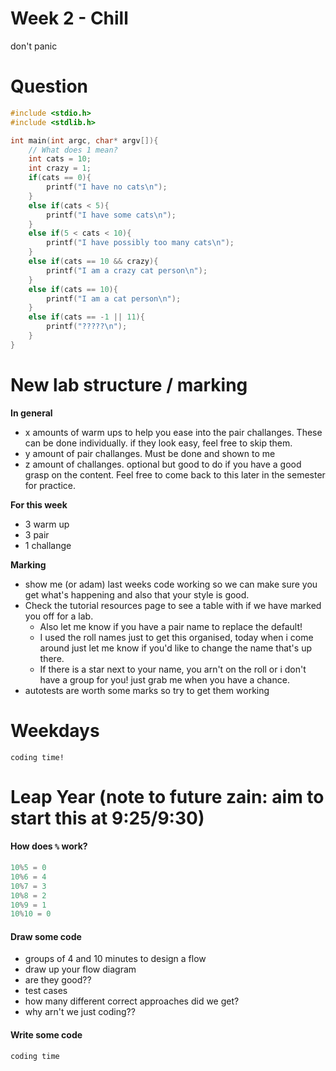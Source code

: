 # Week 2 - Chill

don't panic

# Question

```c
#include <stdio.h>
#include <stdlib.h>

int main(int argc, char* argv[]){
    // What does 1 mean?
    int cats = 10;
    int crazy = 1;
    if(cats == 0){
        printf("I have no cats\n");
    }
    else if(cats < 5){
        printf("I have some cats\n");
    }
    else if(5 < cats < 10){
        printf("I have possibly too many cats\n");
    }
    else if(cats == 10 && crazy){
        printf("I am a crazy cat person\n");
    }
    else if(cats == 10){
        printf("I am a cat person\n");
    }
    else if(cats == -1 || 11){
        printf("?????\n");
    }
}
```

# New lab structure / marking

**In general**

- x amounts of warm ups to help you ease into the pair challanges. These can be done individually. if they look easy, feel free to skip them. 
- y amount of pair challanges. Must be done and shown to me
- z amount of challanges. optional but good to do if you have a good grasp on the content. Feel free to come back to this later in the semester for practice. 

**For this week**

- 3 warm up
- 3 pair
- 1 challange

**Marking**

- show me (or adam) last weeks code working so we can make sure you get what's happening and also that your style is good. 
- Check the tutorial resources page to see a table with if we have marked you off for a lab. 
    + Also let me know if you have a pair name to replace the default!
    + I used the roll names just to get this organised, today when i come around just let me know if you'd like to change the name that's up there. 
    + If there is a star next to your name, you arn't on the roll or i don't have a group for you! just grab me when you have a chance. 
- autotests are worth some marks so try to get them working

# Weekdays

`coding time!`

# Leap Year (note to future zain: aim to start this at 9:25/9:30)

#### How does `%` work?

```c
10%5 = 0
10%6 = 4
10%7 = 3
10%8 = 2
10%9 = 1
10%10 = 0
```

#### Draw some code

- groups of 4 and 10 minutes to design a flow
- draw up your flow diagram
- are they good??
- test cases
- how many different correct approaches did we get?
- why arn't we just coding??

#### Write some code

`coding time`

